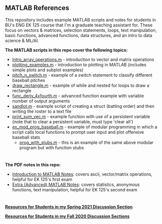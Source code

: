 ## MATLAB References

This repository includes example MATLAB scripts and notes for students in BU's ENG EK 125 course that I'm a graduate teaching assistant for. These focus on vectors & matrices, selection statements, loops, text manipulation, basic functions, advanced functions, data structures, and an intro to data science & ML/AI.

**The MATLAB scripts in this repo cover the following topics:**

- [Intro_array_operations.m](https://raw.githubusercontent.com/leahgaeta/MATLAB-References/master/Intro_array_operations.m) - introduction to vector and matrix operations
- [plotting_examples.m](https://raw.githubusercontent.com/leahgaeta/MATLAB-References/master/plotting_examples.m) - introduction to plotting in MATLAB (includes simple plots and subplot examples)
- [pitch_n_switch.m](https://raw.githubusercontent.com/leahgaeta/MATLAB-References/master/pitch_n_switch.m) - example of a switch statement to classify different baseball pitches
- [draw_rectangle.m](https://raw.githubusercontent.com/leahgaeta/MATLAB-References/master/draw_rectangle.m) - example of while and nested for loops to draw a rectangle
- [func_deriv_4xfourth.m](https://raw.githubusercontent.com/leahgaeta/MATLAB-References/master/func_deriv_4xfourth.m) - advanced function example with variable number of output arguments
- [sandlot.m](https://raw.githubusercontent.com/leahgaeta/MATLAB-References/master/sandlot.m) - example script of creating a struct (batting order) and then writing the roster to a text file
- [print_sum_vec.m](https://raw.githubusercontent.com/leahgaeta/MATLAB-References/master/print_sum_vec.m) - example function with use of a persistent variable (note that to clear a persistent variable, must type 'clear all')
- [ex_mod_prog_baseball.m](https://raw.githubusercontent.com/leahgaeta/MATLAB-References/master/ex_mod_prog_baseball.m) - example of modular programming in which a script calls local functions to prompt user input and plot offensive baseball stats
  - [prog_with_stubs.m](https://raw.githubusercontent.com/leahgaeta/MATLAB-References/master/prog_with_stubs.m) - this is an example of the same above modular program but with function stubs

#
**The PDF notes in this repo:**

- [Introduction to MATLAB Notes](https://github.com/leahgaeta/MATLAB-References/raw/master/Introduction%20to%20MATLAB%20Notes.pdf): covers ascii, vector/matrix operations, helpful for EK 125's first exam
- [Extra (Advanced) MATLAB Notes](https://github.com/leahgaeta/MATLAB-References/raw/master/Extra%20(Advanced)%20MATLAB%20Notes.pdf): covers statistics, anonymous functions, text manipulation, helpful for EK 125's second exam

#
[**Resources for Students in my Spring 2021 Discussion Section**](https://github.com/leahgaeta/MATLAB-References/blob/master/Spring21Material/README.md)

[**Resources for Students in my Fall 2020 Discussion Sections**](https://github.com/leahgaeta/MATLAB-References/blob/master/Fall20Material/README.md)
